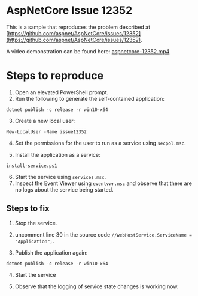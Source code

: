 
# AspNetCore Issue 12352

This is a sample that reproduces the problem described at [https://github.com/aspnet/AspNetCore/issues/12352](https://github.com/aspnet/AspNetCore/issues/12352).

A video demonstration can be found here: [aspnetcore-12352.mp4](aspnetcore-12352.mp4)


# Steps to reproduce

1. Open an elevated PowerShell prompt.
2. Run the following to generate the self-contained application:

`dotnet publish -c release -r win10-x64`

3. Create a new local user:

`New-LocalUser -Name issue12352`

4. Set the permissions for the user to run as a service using `secpol.msc`.

5. Install the application as a service:

`install-service.ps1`

6. Start the service using `services.msc`.
7. Inspect the Event Viewer using `eventvwr.msc` and observe that there are no logs about the service being started.

## Steps to fix

1. Stop the service.

2. uncomment line 30 in the source code `//webHostService.ServiceName = 
"Application";`.

3. Publish the application again:

`dotnet publish -c release -r win10-x64`

4. Start the service

5. Observe that the logging of service state changes is working now.
